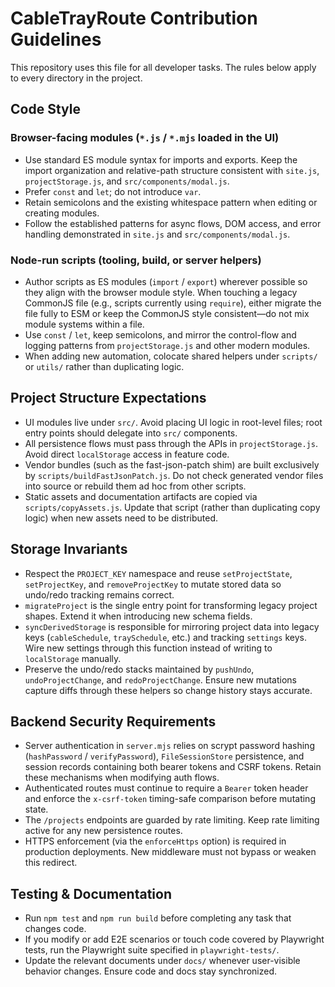 # CableTrayRoute Contribution Guidelines

This repository uses this file for all developer tasks. The rules below apply to every directory in the project.

## Code Style

### Browser-facing modules (`*.js` / `*.mjs` loaded in the UI)
- Use standard ES module syntax for imports and exports. Keep the import organization and relative-path structure consistent with `site.js`, `projectStorage.js`, and `src/components/modal.js`.
- Prefer `const` and `let`; do not introduce `var`.
- Retain semicolons and the existing whitespace pattern when editing or creating modules.
- Follow the established patterns for async flows, DOM access, and error handling demonstrated in `site.js` and `src/components/modal.js`.

### Node-run scripts (tooling, build, or server helpers)
- Author scripts as ES modules (`import` / `export`) wherever possible so they align with the browser module style. When touching a legacy CommonJS file (e.g., scripts currently using `require`), either migrate the file fully to ESM or keep the CommonJS style consistent—do not mix module systems within a file.
- Use `const` / `let`, keep semicolons, and mirror the control-flow and logging patterns from `projectStorage.js` and other modern modules.
- When adding new automation, colocate shared helpers under `scripts/` or `utils/` rather than duplicating logic.

## Project Structure Expectations
- UI modules live under `src/`. Avoid placing UI logic in root-level files; root entry points should delegate into `src/` components.
- All persistence flows must pass through the APIs in `projectStorage.js`. Avoid direct `localStorage` access in feature code.
- Vendor bundles (such as the fast-json-patch shim) are built exclusively by `scripts/buildFastJsonPatch.js`. Do not check generated vendor files into source or rebuild them ad hoc from other scripts.
- Static assets and documentation artifacts are copied via `scripts/copyAssets.js`. Update that script (rather than duplicating copy logic) when new assets need to be distributed.

## Storage Invariants
- Respect the `PROJECT_KEY` namespace and reuse `setProjectState`, `setProjectKey`, and `removeProjectKey` to mutate stored data so undo/redo tracking remains correct.
- `migrateProject` is the single entry point for transforming legacy project shapes. Extend it when introducing new schema fields.
- `syncDerivedStorage` is responsible for mirroring project data into legacy keys (`cableSchedule`, `traySchedule`, etc.) and tracking `settings` keys. Wire new settings through this function instead of writing to `localStorage` manually.
- Preserve the undo/redo stacks maintained by `pushUndo`, `undoProjectChange`, and `redoProjectChange`. Ensure new mutations capture diffs through these helpers so change history stays accurate.

## Backend Security Requirements
- Server authentication in `server.mjs` relies on scrypt password hashing (`hashPassword` / `verifyPassword`), `FileSessionStore` persistence, and session records containing both bearer tokens and CSRF tokens. Retain these mechanisms when modifying auth flows.
- Authenticated routes must continue to require a `Bearer` token header and enforce the `x-csrf-token` timing-safe comparison before mutating state.
- The `/projects` endpoints are guarded by rate limiting. Keep rate limiting active for any new persistence routes.
- HTTPS enforcement (via the `enforceHttps` option) is required in production deployments. New middleware must not bypass or weaken this redirect.

## Testing & Documentation
- Run `npm test` and `npm run build` before completing any task that changes code.
- If you modify or add E2E scenarios or touch code covered by Playwright tests, run the Playwright suite specified in `playwright-tests/`.
- Update the relevant documents under `docs/` whenever user-visible behavior changes. Ensure code and docs stay synchronized.
